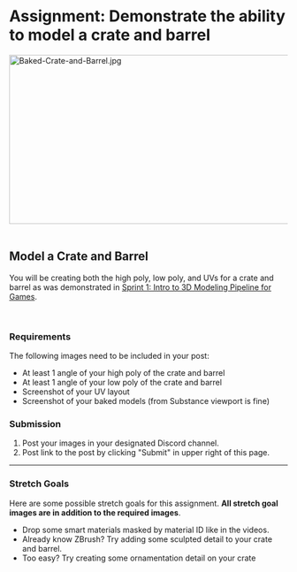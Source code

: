 # Assignment: Demonstrate the ability to model a crate and barrel

<p><img src="https://vertexschool.instructure.com/courses/172/files/10613/preview?verifier=MDclRssbbIvpBt61lwysufGTGPHPNn8uZKnKpLpU" alt="Baked-Crate-and-Barrel.jpg" width="640" height="306" data-api-endpoint="https://vertexschool.instructure.com/api/v1/courses/172/files/10613" data-api-returntype="File">&nbsp;&nbsp;</p>
<h2>Model a Crate and Barrel</h2>
<p>You will be creating both the high poly, low poly, and UVs for a crate and barrel as was demonstrated in <a class="inline_disabled" title="Sprint 1: Modeling Pipeline" href="https://vertexschool.instructure.com/courses/172/modules/1376" target="_blank" data-api-endpoint="https://vertexschool.instructure.com/api/v1/courses/172/modules/1376" data-api-returntype="Module">Sprint 1: Intro to 3D Modeling Pipeline for Games</a>.&nbsp;</p>
<p>&nbsp;</p>
<h3>Requirements</h3>
<p>The following images need to be included in your post:</p>
<ul>
<li>At least 1 angle of your high poly of the crate and barrel</li>
<li>At least 1 angle of your low poly of the crate and barrel</li>
<li>Screenshot of your UV layout</li>
<li>Screenshot of your baked models (from Substance viewport is fine)</li>
</ul>
<h3>Submission</h3>
<ol>
<li>Post your images in your designated Discord channel.</li>
<li>Post link to the post by clicking "Submit" in upper right of this page.</li>
</ol>
<hr>
<h3>Stretch Goals</h3>
<p>Here are some possible stretch goals for this assignment. <strong>All stretch goal images are in addition to the required images</strong>.</p>
<ul>
<li>Drop some smart materials masked by material ID like in the videos.</li>
<li>Already know ZBrush? Try adding some sculpted detail to your crate and barrel.</li>
<li>Too easy? Try creating some ornamentation detail on your crate</li>
</ul>
<p>&nbsp;</p>